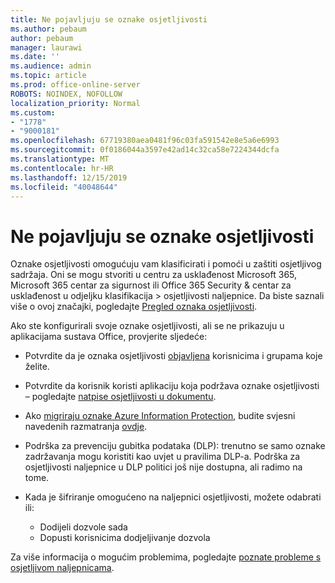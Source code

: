 ```yaml
---
title: Ne pojavljuju se oznake osjetljivosti
ms.author: pebaum
author: pebaum
manager: laurawi
ms.date: ''
ms.audience: admin
ms.topic: article
ms.prod: office-online-server
ROBOTS: NOINDEX, NOFOLLOW
localization_priority: Normal
ms.custom:
- "1778"
- "9000181"
ms.openlocfilehash: 67719380aea0481f96c03fa591542e8e5a6e6993
ms.sourcegitcommit: 0f0186044a3597e42ad14c32ca58e7224344dcfa
ms.translationtype: MT
ms.contentlocale: hr-HR
ms.lasthandoff: 12/15/2019
ms.locfileid: "40048644"
---
```

# <a name="sensitivity-labels-not-appearing"></a>Ne pojavljuju se oznake osjetljivosti

Oznake osjetljivosti omogućuju vam klasificirati i pomoći u zaštiti osjetljivog sadržaja. Oni se mogu stvoriti u centru za usklađenost Microsoft 365, Microsoft 365 centar za sigurnost ili Office 365 Security & centar za usklađenost u odjeljku klasifikacija > osjetljivosti naljepnice. Da biste saznali više o ovoj značajki, pogledajte [Pregled oznaka osjetljivosti](https://docs.microsoft.com/office365/securitycompliance/sensitivity-labels).

Ako ste konfigurirali svoje oznake osjetljivosti, ali se ne prikazuju u aplikacijama sustava Office, provjerite sljedeće:

- Potvrdite da je oznaka osjetljivosti [objavljena](https://docs.microsoft.com/Office365/SecurityCompliance/sensitivity-labels#what-label-policies-can-do) korisnicima i grupama koje želite.

- Potvrdite da korisnik koristi aplikaciju koja podržava oznake osjetljivosti – pogledajte [natpise osjetljivosti u dokumentu](https://support.office.com/article/apply-sensitivity-labels-to-your-documents-and-email-within-office-2f96e7cd-d5a4-403b-8bd7-4cc636bae0f9?ad=US&ui=en-US&rs=en-US#bkmk_whereavailable).

- Ako [migriraju oznake Azure Information Protection](https://docs.microsoft.com/azure/information-protection/configure-policy-migrate-labels), budite svjesni navedenih razmatranja [ovdje](https://docs.microsoft.com/azure/information-protection/configure-policy-migrate-labels#considerations-for-unified-labels).

- Podrška za prevenciju gubitka podataka (DLP): trenutno se samo oznake zadržavanja mogu koristiti kao uvjet u pravilima DLP-a.  Podrška za osjetljivosti naljepnice u DLP politici još nije dostupna, ali radimo na tome.

- Kada je šifriranje omogućeno na naljepnici osjetljivosti, možete odabrati ili:
    - Dodijeli dozvole sada
    - Dopusti korisnicima dodjeljivanje dozvola


Za više informacija o mogućim problemima, pogledajte [poznate probleme s osjetljivom naljepnicama](https://support.office.com/article/known-issues-with-sensitivity-labels-in-office-b169d687-2bbd-4e21-a440-7da1b2743edc).